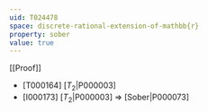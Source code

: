 ```yaml
---
uid: T024478
space: discrete-rational-extension-of-mathbb{r}
property: sober
value: true
---
```

[[Proof]]

* [T000164] [$T_2$|P000003]
* [I000173] [$T_2$|P000003] => [Sober|P000073]

